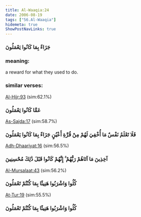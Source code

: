 ```yaml
---
title: Al-Waaqia:24
date: 2006-08-19
tags: ["56.Al-Waaqia"]
hidemeta: true 
ShowPostNavLinks: true 
---
```

### جَزَاءً بِمَا كَانُوا يَعْمَلُونَ
### meaning: 
a reward for what they used to do.
### similar verses: 

[Al-Hijr:93](/15/93) (sim:62.1%)

### عَمَّا كَانُوا يَعْمَلُونَ

[As-Sajda:17](/32/17) (sim:58.7%)

### فَلَا تَعْلَمُ نَفْسٌ مَا أُخْفِيَ لَهُمْ مِنْ قُرَّةِ أَعْيُنٍ جَزَاءً بِمَا كَانُوا يَعْمَلُونَ

[Adh-Dhaariyat:16](/51/16) (sim:56.5%)

### آخِذِينَ مَا آتَاهُمْ رَبُّهُمْ ۚ إِنَّهُمْ كَانُوا قَبْلَ ذَٰلِكَ مُحْسِنِينَ

[Al-Mursalaat:43](/77/43) (sim:56.2%)

### كُلُوا وَاشْرَبُوا هَنِيئًا بِمَا كُنْتُمْ تَعْمَلُونَ

[At-Tur:19](/52/19) (sim:55.5%)

### كُلُوا وَاشْرَبُوا هَنِيئًا بِمَا كُنْتُمْ تَعْمَلُونَ
